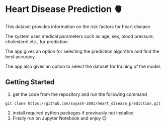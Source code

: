 ﻿# Heart Disease Prediction 🫀

This dataset provides information on the risk factors for heart disease.

The system uses medical parameters such as age, sex, blood pressure, cholesterol etc., for prediction.

The app gives an option for selecting the prediction algorithm and find the best accuracy.

The app also gives an option to select the dataset for training of the model.


## Getting Started
1. get the code from the repository and run the following command
```
git clone https://github.com/suyash-2003/heart_disease_prediction.git
```

2. install required python packages if previously not installed
3. Finally run on Jupyter Notebook and enjoy 😉
